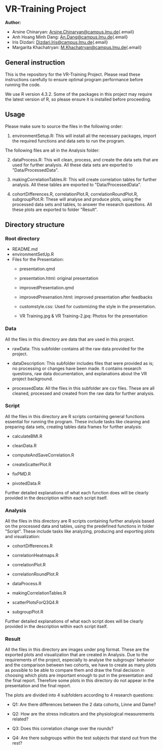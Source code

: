 # VR-Training Project

**Author:**

-   Arsine Chinaryan: [Arsine.Chinaryan\@campus.lmu.de](mailto:Arsine.Chinaryan@campus.lmu.de){.email}
-   Anh Hoang Minh Dang: [An.Dang\@campus.lmu.de](mailto:An.Dang@campus.lmu.de){.email}
-   Iris Dizdari: [Dizdari.Iris\@campus.lmu.de](mailto:Dizdari.Iris@campus.lmu.de){.email}
-   Margarita Khachatryan: [M.Khachatryan\@campus.lmu.de](mailto:M.Khachatryan@campus.lmu.de){.email}

## General instruction

This is the repository for the VR-Training Project. Please read these instructions carefully to ensure optimal program performance before running the code.

We use R version 4.3.2. Some of the packages in this project may require the latest version of R, so please ensure it is installed before proceeding.

## Usage

Please make sure to source the files in the following order:

1.  environmentSetup.R: This will install all the necessary packages, import the required functions and data sets to run the program.

The following files are all in the Analysis folder:

2.  dataProcess.R: This will clean, process, and create the data sets that are used for further analysis. All these data sets are exported to "Data/ProcessedData".

3.  makingCorrelationTables.R: This will create correlation tables for further analysis. All these tables are exported to "Data/ProcessedData".

4.  cohortDifferences.R, correlationPlot.R, correlationRoundPlot.R, subgroupPlot.R: These will analyse and produce plots, using the processed data sets and tables, to answer the research questions. All these plots are exported to folder "Result".

## Directory structure

### Root directory

-   README.md
-   environmentSetUp.R
-   Files for the Presentation:
    -   presentation.qmd

    -   presentation.html: original presentation

    -   improvedPresentation.qmd

    -   improvedPresenation.html: improved presentation after feedbacks

    -   customstyle.css: Used for customizing the style in the presentation.

    -   VR Training.jpg & VR Training-2.jpq: Photos for the presentation

### Data

All the files in this directory are data that are used in this project.

-   rawData: This subfolder contains all the raw data provided for the project.

-   dataDescription: This subfolder includes files that were provided as is; no processing or changes have been made. It contains research questions, raw data documentation, and explanations about the VR project background.

-   processedData: All the files in this subfolder are csv files. These are all cleaned, processed and created from the raw data for further analysis.

### Script

All the files in this directory are R scripts containing general functions essential for running the program. These include tasks like cleaning and preparing data sets, creating tables data frames for further analysis:

-   calculateBMI.R

-   cleanData.R

-   computeAndSaveCorrelation.R

-   createScatterPlot.R

-   fixPMD.R

-   pivotedData.R

Further detailed explanations of what each function does will be clearly provided in the description within each script itself.

### Analysis

All the files in this directory are R scripts containing further analysis based on the processed data and tables, using the predefined functions in folder "Script". These include tasks like analyzing, producing and exporting plots and visualization:

-   cohortDifferences.R

-   correlationHeatmaps.R

-   correlationPlot.R

-   correlationRoundPlot.R

-   dataProcess.R

-   makingCorrelationTables.R

-   scatterPlotsForQ3Q4.R

-   subgroupPlot.R

Further detailed explanations of what each script does will be clearly provided in the description within each script itself.

### Result

All the files in this directory are images under png format. These are the exported plots and visualization that are created in Analysis. Due to the requirements of the project, especially to analyse the subgroups' behavior and the comparison between two cohorts, we have to create as many plots as possible to be able to compare them and draw the final decision in choosing which plots are important enough to put in the presentation and the final report. Therefore some plots in this directory do not appear in the presentation and the final report.

The plots are divided into 4 subfolders according to 4 research questions:

-   Q1: Are there differences between the 2 data cohorts, Linne and Dame?

-   Q2: How are the stress indicators and the physiological measurements related?

-   Q3: Does this correlation change over the rounds?

-   Q4: Are there subgroups within the test subjects that stand out from the rest?
